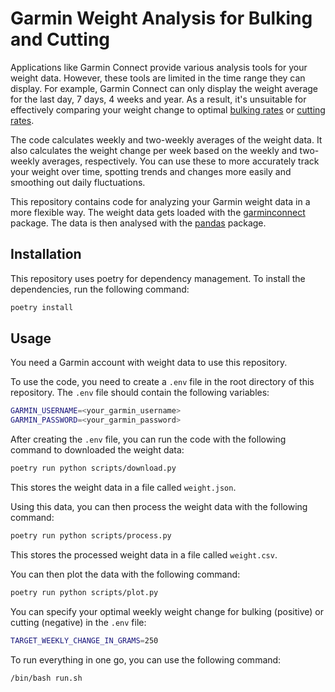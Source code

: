 # Garmin Weight Analysis for Bulking and Cutting
Applications like Garmin Connect provide various analysis tools for your weight data.
However, these tools are limited in the time range they can display.
For example, Garmin Connect can only display the weight average for the last day, 7 days, 4 weeks and year.
As a result, it's unsuitable for effectively comparing your weight change to optimal [bulking rates](https://macrofactorapp.com/bulking-calculator/) or [cutting rates](https://macrofactorapp.com/cutting-calculator/).

The code calculates weekly and two-weekly averages of the weight data.
It also calculates the weight change per week based on the weekly and two-weekly averages, respectively.
You can use these to more accurately track your weight over time, 
spotting trends and changes more easily and smoothing out daily fluctuations.

This repository contains code for analyzing your Garmin weight data in a more flexible way.
The weight data gets loaded with the [garminconnect](https://pypi.org/project/garminconnect/) package.
The data is then analysed with the [pandas](https://pandas.pydata.org/) package.

## Installation
This repository uses poetry for dependency management. 
To install the dependencies, run the following command:
```bash
poetry install
```

## Usage
You need a Garmin account with weight data to use this repository.

To use the code, you need to create a `.env` file in the root directory of this repository.
The `.env` file should contain the following variables:
```bash
GARMIN_USERNAME=<your_garmin_username>
GARMIN_PASSWORD=<your_garmin_password>
```

After creating the `.env` file, you can run the code with the following command to downloaded the weight data:
```bash
poetry run python scripts/download.py
```

This stores the weight data in a file called `weight.json`.

Using this data, you can then process the weight data with the following command:
```bash
poetry run python scripts/process.py
```

This stores the processed weight data in a file called `weight.csv`.

You can then plot the data with the following command:
```bash
poetry run python scripts/plot.py
```

You can specify your optimal weekly weight change for bulking (positive) or cutting (negative) in the `.env` file:
```bash
TARGET_WEEKLY_CHANGE_IN_GRAMS=250
```

To run everything in one go, you can use the following command:
```terminal
/bin/bash run.sh
```
